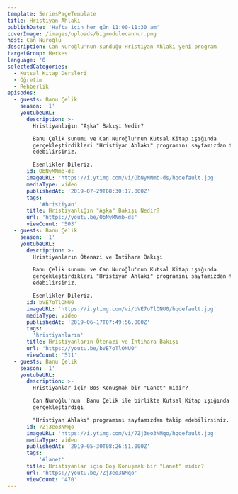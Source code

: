 ```yaml
---
template: SeriesPageTemplate
title: Hristiyan Ahlakı
publishDate: 'Hafta için her gün 11:00-11:30 am'
coverImage: /images/uploads/bigmodulecannur.png
host: Can Nuroğlu
description: Can Nuroğlu'nun sunduğu Hristiyan Ahlakı yeni program
targetGroup: Herkes
language: '0'
selectedCategories:
  - Kutsal Kitap Dersleri
  - Öğretim
  - Rehberlik
episodes:
  - guests: Banu Çelik
    season: '1'
    youtubeURL:
      description: >-
        Hristiyanlığın "Aşka" Bakışı Nedir?

        Banu Çelik sunumu ve Can Nuroğlu'nun Kutsal Kitap ışığında
        gerçekleştirdikleri "Hristiyan Ahlakı" programını sayfamızdan takip
        edebilirsiniz. 

        Esenlikler Dileriz.
      id: ObNyMNmb-ds
      imageURL: 'https://i.ytimg.com/vi/ObNyMNmb-ds/hqdefault.jpg'
      mediaType: video
      publishedAt: '2019-07-29T08:30:17.000Z'
      tags:
          '#hristiyan'
      title: Hristiyanlığın "Aşka" Bakışı Nedir?
      url: 'https://youtu.be/ObNyMNmb-ds'
      viewCount: '503'
  - guests: Banu Çelik
    season: '1'
    youtubeURL:
      description: >-
        Hristiyanların Ötenazi ve İntihara Bakışı

        Banu Çelik sunumu ve Can Nuroğlu'nun Kutsal Kitap ışığında
        gerçekleştirdikleri "Hristiyan Ahlakı" programını sayfamızdan takip
        edebilirsiniz. 

        Esenlikler Dileriz.
      id: bVE7oTlONU0
      imageURL: 'https://i.ytimg.com/vi/bVE7oTlONU0/hqdefault.jpg'
      mediaType: video
      publishedAt: '2019-06-17T07:49:56.000Z'
      tags:
        'hristiyanların'
      title: Hristiyanların Ötenazi ve İntihara Bakışı
      url: 'https://youtu.be/bVE7oTlONU0'
      viewCount: '511'
  - guests: Banu Çelik
    season: '1'
    youtubeURL:
      description: >-
        Hristiyanlar için Boş Konuşmak bir "Lanet" midir?

        Can Nuroğlu'nun  Banu Çelik ile birlikte Kutsal Kitap ışığında
        gerçekleştirdiği

        "Hristiyan Ahlakı" programını sayfamızdan takip edebilirsiniz.
      id: 7Zj3eo3NMqo
      imageURL: 'https://i.ytimg.com/vi/7Zj3eo3NMqo/hqdefault.jpg'
      mediaType: video
      publishedAt: '2019-05-30T08:26:51.000Z'
      tags:
          '#lanet'
      title: Hristiyanlar için Boş Konuşmak bir "Lanet" midir?
      url: 'https://youtu.be/7Zj3eo3NMqo'
      viewCount: '470'
---
```


